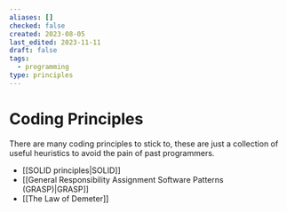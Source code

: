 ```yaml
---
aliases: []
checked: false
created: 2023-08-05
last_edited: 2023-11-11
draft: false
tags:
  - programming
type: principles
---
```

# Coding Principles

There are many coding principles to stick to, these are just a collection of useful heuristics to avoid the pain of past programmers.

- [[SOLID principles|SOLID]]
- [[General Responsibility Assignment Software Patterns (GRASP)|GRASP]]
- [[The Law of Demeter]]
